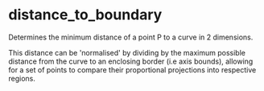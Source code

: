 # distance_to_boundary
Determines the minimum distance of a point P to a curve in 2 dimensions.

This distance can be 'normalised' by dividing by the maximum possible distance from the curve to an enclosing
border (i.e axis bounds), allowing for a set of points to compare their proportional projections into respective regions.
